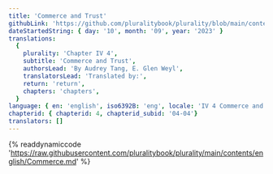 ```yaml
---
title: 'Commerce and Trust'
githubLink: 'https://github.com/pluralitybook/plurality/blob/main/contents/english/Commerce.md'
dateStartedString: { day: '10', month: '09', year: '2023' }
translations:
  {
    plurality: 'Chapter IV 4',
    subtitle: 'Commerce and Trust',
    authorsLead: 'By Audrey Tang, E. Glen Weyl',
    translatorsLead: 'Translated by:',
    return: 'return',
    chapters: 'chapters',
  }
language: { en: 'english', iso6392B: 'eng', locale: 'IV 4 Commerce and Trust' }
chapterid: { chapterid: 4, chapterid_subid: '04-04'}
translators: []
---
```

{% readdynamiccode 'https://raw.githubusercontent.com/pluralitybook/plurality/main/contents/english/Commerce.md' %}